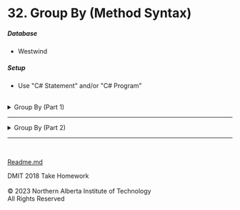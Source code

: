 # 32.  Group By (Method Syntax)

  ##### Database
  * Westwind</br>
  ##### Setup
  * Use "C# Statement" and/or "C# Program"</br></br>
  
<details>
<summary>Group By (Part 1)</summary>

**Given a list of Product, return the following information.**

* Product Name (shown as ProductName)
* Orders Detail (shown as Details)
  * Order ID
  * Customer Name (shown as Customer)
  * Order Date
  * Quantity Sold (shown as Sold)
  
* **Order Product Name and Quantity Descending**  
* **We only want to see the following:**
  * **Products that have been sold in 2018**
  * **Only those Products that have been sold 40 or more**

<details>
<summary>Solution</summary>

  ```cs
Products
	.GroupBy(p => new { p.ProductID, p.ProductName })
	//  using pg to indicate that we are now reference the group by collection and not the product collection
	.OrderBy(pg => pg.Key.ProductName)
	.Select(pg => new
	{
		ProductName = pg.Key.ProductName,
		Details = OrderDetails
				.Where(od => od.ProductID == pg.Key.ProductID 
						&& od.Order.OrderDate.Value.Year == 2018
						&& od.Quantity >= 40)
				.OrderByDescending(od => od.Quantity)
				.Select(od => new {
				OrderID = od.OrderID,
				Customer = od.Order.Customer.CompanyName,
				OrderDate = od.Order.OrderDate,
				Sold = od.Quantity
				})
	}).Dump();
 ```
</details>

### Output
![](Images/32%20-%20GroupBy%201.png)
</details>

--- 
<details>
<summary>Group By (Part 2)</summary>

**Given a list of Categories, return the following information.**

* Category Name (shown as CategoryName)
* Product Detail (shown as Details)
  * Product Name (shown as ProductName)
  * Total Quantity Sold (shown as TotalSold)
  
* **Order Category Name and Product Name**  
* **NOTE:  When getting the Total Quantity Sold, you will have to cast the Quantity as nullable.  IE:  (int?)x.Quantity**

<details>
<summary>Solution</summary>

  ```cs
Categories
	.GroupBy(c => new { c.CategoryID, c.CategoryName})
	//  using cg to indicate that we are now reference the "group by" collection and not the Categories collection
	.OrderBy(cg => cg.Key.CategoryName)
	.Select(cg => new
	{
		CategoryName = cg.Key.CategoryName,
		Details = Products
					.Where(p => p.CategoryID == cg.Key.CategoryID)
					.OrderBy(p => p.ProductName)
					.Select(p => new 
					{
					ProductName = p.ProductName,
					TotalSold = p.OrderDetails.Sum(x => (int?)x.Quantity)
					})
	})
	.Dump();
 ```
</details>

### Output
![](Images/32%20-%20GroupBy%202.png)
</details>

--- 
</br>

[Readme.md](./Readme.md)


DMIT 2018 Take Homework<br><br>
© 2023 Northern Alberta Institute of Technology <br>
All Rights Reserved


